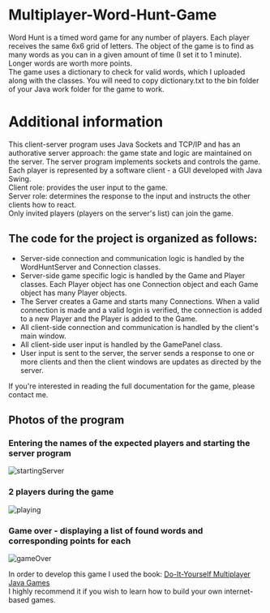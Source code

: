 # Multiplayer-Word-Hunt-Game
Word Hunt is a timed word game for any number of players. Each player receives the same 6x6 grid of letters.
The object of the game is to find as many words as you can in a given amount of time (I set it to 1 minute). Longer words are worth more points.\
The game uses a dictionary to check for valid words, which I uploaded along with the classes. 
You will need to copy dictionary.txt to the bin folder of your Java work folder for the game to work. 

# Additional information
This client-server program uses Java Sockets and TCP/IP and has an authorative server approach: the game state and logic are maintained on the server. 
The server program implements sockets and controls the game. Each player is represented by a software client - a GUI developed with Java Swing.\
Client role: provides the user input to the game.\
Server role: determines the response to the input and instructs the other clients how to react.\
Only invited players (players on the server's list) can join the game.

## The code for the project is organized as follows:
- Server-side connection and communication logic is handled by the WordHuntServer and Connection classes.
- Server-side game specific logic is handled by the Game and Player classes. Each Player object has one Connection object and each Game object has many Player objects.
- The Server creates a Game and starts many Connections. When a valid connection is made and a valid login is verified, the connection is added to a new Player and the Player is added to the Game.
- All client-side connection and communication is handled by the client's main window.
- All client-side user input is handled by the GamePanel class.
- User input is sent to the server, the server sends a response to one or more clients and then the client windows are updates as directed by the server.

If you're interested in reading the full documentation for the game, please contact me.

## Photos of the program
### Entering the names of the expected players and starting the server program
![startingServer](https://user-images.githubusercontent.com/91391485/188432410-c018846b-b204-40cd-b0a6-af349227476c.png)
### 2 players during the game
![playing](https://user-images.githubusercontent.com/91391485/189526912-9a9c6dc4-288a-426b-9953-0820b592226c.png)
### Game over - displaying a list of found words and corresponding points for each
![gameOver](https://user-images.githubusercontent.com/91391485/189527047-1e7587a9-448e-4fe2-b100-21f3efb2f26f.png)

In order to develop this game I used the book: [Do-It-Yourself Multiplayer Java Games](http://www.godtlandsoftware.com/DIYJava/DIYMultiplayerJava.html)\
I highly recommend it if you wish to learn how to build your own internet-based games.
 
